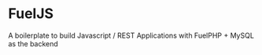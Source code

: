 FuelJS
======

A boilerplate to build Javascript / REST Applications with FuelPHP + MySQL as the backend